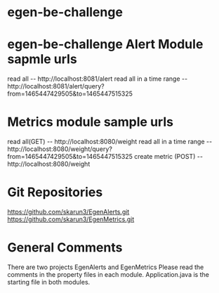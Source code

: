 # egen-be-challenge
egen-be-challenge
Alert Module sapmle urls
============================================
read all 					--  http://localhost:8081/alert
read all in a time range	--  http://localhost:8081/alert/query?from=1465447429505&to=1465447515325


Metrics module sample urls
============================================
read all(GET) 				-- http://localhost:8080/weight
read all in a time range	-- http://localhost:8080/weight/query?from=1465447429505&to=1465447515325
create metric (POST)    	-- http://localhost:8080/weight

Git Repositories
=============================================
https://github.com/skarun3/EgenAlerts.git
https://github.com/skarun3/EgenMetrics.git

General Comments
=============================================
There are two projects EgenAlerts and EgenMetrics
Please read the comments in the property files in each module.
Application.java is the starting file in both modules.
